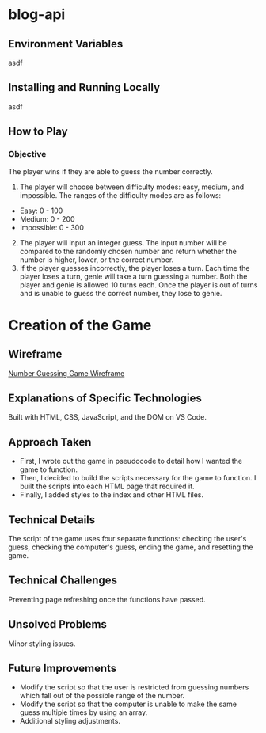 # blog-api

Environment Variables
-
asdf

Installing and Running Locally
-
asdf

**How to Play**
-
### Objective
The player wins if they are able to guess the number correctly.

1. The player will choose between difficulty modes: easy, medium, and impossible. The ranges of the difficulty modes are as follows:
  - Easy: 0 - 100
  - Medium: 0 - 200
  - Impossible: 0 - 300
2. The player will input an integer guess. The input number will be compared to the randomly chosen number and return whether the number is higher, lower, or the correct number. 
3. If the player guesses incorrectly, the player loses a turn. Each time the player loses a turn, genie will take a turn guessing a number. Both the player and genie is allowed 10 turns each. Once the player is out of turns and is unable to guess the correct number, they lose to genie.

# Creation of the Game

## Wireframe

[Number Guessing Game Wireframe](https://docs.google.com/document/d/1z4IqVI4qehhktmOvKG7ohO-AGEqrgCP64zk2fTraamY/edit?usp=sharing)

Explanations of Specific Technologies
-
Built with HTML, CSS, JavaScript, and the DOM on VS Code.

Approach Taken
-
- First, I wrote out the game in pseudocode to detail how I wanted the game to function. 
- Then, I decided to build the scripts necessary for the game to function. I built the scripts into each HTML page that required it. 
- Finally, I added styles to the index and other HTML files. 

Technical Details
-
The script of the game uses four separate functions: checking the user's guess, checking the computer's guess, ending the game, and resetting the game. 

Technical Challenges
-
Preventing page refreshing once the functions have passed. 

Unsolved Problems
-
Minor styling issues.

Future Improvements
-
- Modify the script so that the user is restricted from guessing numbers which fall out of the possible range of the number. 
- Modify the script so that the computer is unable to make the same guess multiple times by using an array. 
- Additional styling adjustments. 
